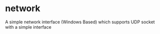 # network

A simple network interface (Windows Based) which supports UDP socket with a simple interface
